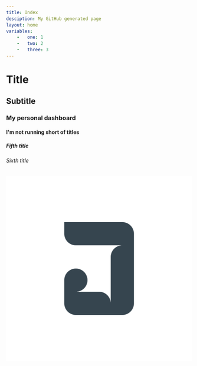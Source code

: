 ```yaml
---
title: Index
desciption: My GitHub generated page
layout: home
variables: 
    -   one: 1
    -   two: 2
    -   three: 3
---
```


# Title
## Subtitle
### My personal dashboard
#### I'm not running short of titles
##### Fifth title
###### Sixth title

![image](/src/icons/512x512.png)